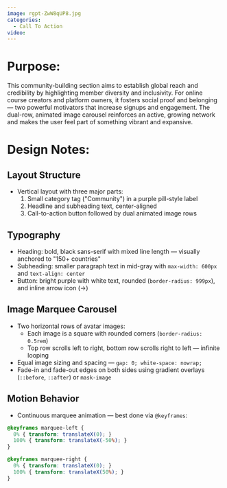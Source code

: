 ```yaml
---
image: rgpt-ZwW8qUP8.jpg
categories:
  - Call To Action
video:
---
```

# Purpose:
This community-building section aims to establish global reach and credibility by highlighting member diversity and inclusivity. For online course creators and platform owners, it fosters social proof and belonging — two powerful motivators that increase signups and engagement. The dual-row, animated image carousel reinforces an active, growing network and makes the user feel part of something vibrant and expansive.

# Design Notes:

## Layout Structure
* Vertical layout with three major parts:
  1. Small category tag ("Community") in a purple pill-style label
  2. Headline and subheading text, center-aligned
  3. Call-to-action button followed by dual animated image rows

## Typography
* Heading: bold, black sans-serif with mixed line length — visually anchored to "150+ countries"
* Subheading: smaller paragraph text in mid-gray with `max-width: 600px` and `text-align: center`
* Button: bright purple with white text, rounded (`border-radius: 999px`), and inline arrow icon (→)

## Image Marquee Carousel
* Two horizontal rows of avatar images:
  - Each image is a square with rounded corners (`border-radius: 0.5rem`)
  - Top row scrolls left to right, bottom row scrolls right to left — infinite looping
* Equal image sizing and spacing — `gap: 0; white-space: nowrap;`
* Fade-in and fade-out edges on both sides using gradient overlays (`::before`, `::after`) or `mask-image`

## Motion Behavior
* Continuous marquee animation — best done via `@keyframes`:
```css
@keyframes marquee-left {
  0% { transform: translateX(0); }
  100% { transform: translateX(-50%); }
}

@keyframes marquee-right {
  0% { transform: translateX(0); }
  100% { transform: translateX(50%); }
}
